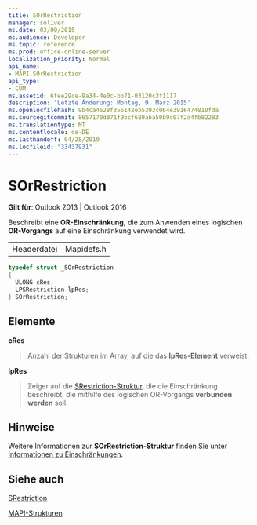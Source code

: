 ```yaml
---
title: SOrRestriction
manager: soliver
ms.date: 03/09/2015
ms.audience: Developer
ms.topic: reference
ms.prod: office-online-server
localization_priority: Normal
api_name:
- MAPI.SOrRestriction
api_type:
- COM
ms.assetid: 6fee29ce-9a34-4e0c-bb71-03120c3f1117
description: 'Letzte Änderung: Montag, 9. März 2015'
ms.openlocfilehash: 9b4ca4628f356142eb5303c064e3916474810fda
ms.sourcegitcommit: 8657170d071f9bcf680aba50b9c07f2a4fb82283
ms.translationtype: MT
ms.contentlocale: de-DE
ms.lasthandoff: 04/28/2019
ms.locfileid: "33437931"
---
```

# <a name="sorrestriction"></a>SOrRestriction

  
  
**Gilt für**: Outlook 2013 | Outlook 2016 
  
Beschreibt eine **OR-Einschränkung,** die zum Anwenden eines logischen **OR-Vorgangs** auf eine Einschränkung verwendet wird. 
  
|||
|:-----|:-----|
|Headerdatei  <br/> |Mapidefs.h  <br/> |
   
```cpp
typedef struct _SOrRestriction
{
  ULONG cRes;
  LPSRestriction lpRes;
} SOrRestriction;

```

## <a name="members"></a>Elemente

 **cRes**
  
> Anzahl der Strukturen im Array, auf die das **lpRes-Element** verweist. 
    
 **lpRes**
  
> Zeiger auf die [SRestriction-Struktur,](srestriction.md) die die Einschränkung beschreibt, die mithilfe des logischen OR-Vorgangs **verbunden werden** soll. 
    
## <a name="remarks"></a>Hinweise

Weitere Informationen zur **SOrRestriction-Struktur** finden Sie unter [Informationen zu Einschränkungen](about-restrictions.md). 
  
## <a name="see-also"></a>Siehe auch



[SRestriction](srestriction.md)


[MAPI-Strukturen](mapi-structures.md)


